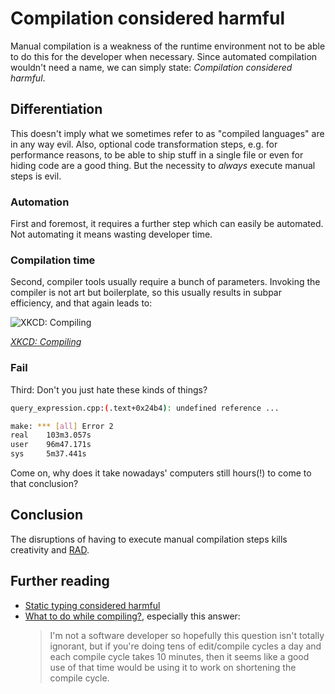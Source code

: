 # Compilation considered harmful

Manual compilation is a weakness of the runtime environment not to be able to do this for the developer when necessary. Since automated compilation wouldn't need a name, we can simply state: *Compilation considered harmful*.

## Differentiation

This doesn't imply what we sometimes refer to as "compiled languages" are in any way evil. Also, optional code transformation steps, e.g. for performance reasons, to be able to ship stuff in a single file or even for hiding code are a good thing. But the necessity to *always* execute manual steps is evil.

### Automation

First and foremost, it requires a further step which can easily be automated. Not automating it means wasting developer time.

### Compilation time

Second, compiler tools usually require a bunch of parameters. Invoking the compiler is not art but boilerplate, so this usually results in subpar efficiency, and that again leads to:

![XKCD: Compiling](http://imgs.xkcd.com/comics/compiling.png)

*[XKCD: Compiling](http://xkcd.com/303/)*

### Fail

Third: Don't you just hate these kinds of things? 

```sh
query_expression.cpp:(.text+0x24b4): undefined reference ...

make: *** [all] Error 2
real    103m3.057s
user    96m47.171s
sys     5m37.441s
```

Come on, why does it take nowadays' computers still hours(!) to come to that conclusion?

## Conclusion

The disruptions of having to execute manual compilation steps kills creativity and [RAD](http://de.wikipedia.org/wiki/Rapid_Application_Development).

## Further reading

* [Static typing considered harmful](http://blog.jayfields.com/2008/02/static-typing-considered-harmful.html)
* [What to do while compiling?](https://productivity.stackexchange.com/questions/970/what-to-do-while-compiling), especially this answer:
  > I'm not a software developer so hopefully this question isn't totally ignorant, but if
  > you're doing tens of edit/compile cycles a day and each compile cycle takes 10 minutes,
  > then it seems like a good use of that time would be using it to work on shortening 
  > the compile cycle. 
